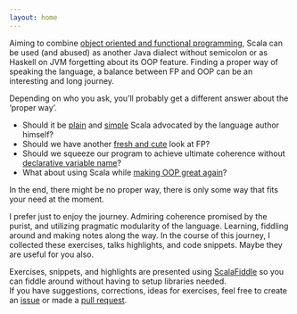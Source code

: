 ```yaml
---
layout: home
---
```


Aiming to combine [object oriented and functional programming](https://www.youtube.com/watch?v=6j5kZj17aUw), Scala can be used (and abused) as another Java dialect without semicolon or as Haskell on JVM forgetting about its OOP feature. Finding a proper way of speaking the language, a balance between FP and OOP can be an interesting and long journey.

Depending on who you ask, you’ll probably get a different answer about the ‘proper way’.  
* Should it be [plain](https://www.youtube.com/watch?v=YXDm3WHZT5g) and [simple](https://www.youtube.com/watch?v=ecekSCX3B4Q) Scala advocated by the language author himself?  
* Should we have another [fresh and cute](https://confreaks.tv/videos/lambdaconf2015-cats-a-fresh-look-at-functional-programming-in-scala) look at FP?  
* Should we squeeze our program to achieve ultimate coherence without [declarative variable name](http://degoes.net/articles/insufficiently-polymorphic)?  
* What about using Scala while [making OOP great again](https://www.youtube.com/watch?v=6j5kZj17aUw)?  

In the end, there might be no proper way, there is only some way that fits your need at the moment.  

I prefer just to enjoy the journey. Admiring coherence promised by the purist, and utilizing pragmatic modularity of the language. 
Learning, fiddling around and making notes along the way.  In the course of this journey, I collected these exercises, talks highlights, and code snippets. Maybe they are useful for you also.

Exercises, snippets, and highlights are presented using [ScalaFiddle](http://scalafiddle.io) so you can fiddle around without having to setup libraries needed.  
If you have suggestions, corrections, ideas for exercises, feel free to create an [issue](https://github.com/wibisono/fp-oops/issues) or made a [pull request](https://github.com/wibisono/fp-oops/pulls).
